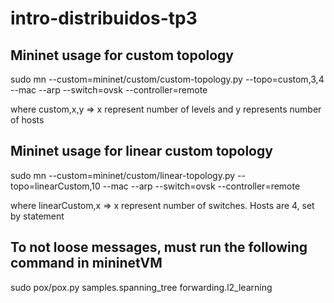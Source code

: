 # intro-distribuidos-tp3

## Mininet usage for custom topology

sudo mn --custom=mininet/custom/custom-topology.py --topo=custom,3,4 --mac --arp --switch=ovsk --controller=remote

where custom,x,y => x represent number of levels and y represents number of hosts


## Mininet usage for linear custom topology

sudo mn --custom=mininet/custom/linear-topology.py --topo=linearCustom,10 --mac --arp --switch=ovsk --controller=remote

where linearCustom,x => x represent number of switches. Hosts are 4, set by statement

## To not loose messages, must run the following command in mininetVM

sudo pox/pox.py samples.spanning_tree forwarding.l2_learning